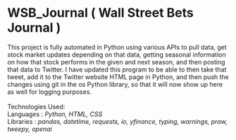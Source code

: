 # WSB_Journal ( Wall Street Bets Journal )

This project is fully automated in Python using various APIs to pull data, get stock market updates depending on that data, getting seasonal information on how that stock performs in the given and next season, and then posting that data to Twitter. I have updated this program to be able to then take that tweet, add it to the Twitter website HTML page in Python, and then push the changes using git in the os Python library, so that it will now show up here as well for logging purposes.
<br><br>
Technologies Used:
<br>
Languages : <i> Python, HTML, CSS </i>
<br>
Libraries : <i> pandas, datetime, requests, io, yfinance, typing, warnings, praw, tweepy, openai </i>
<br>
